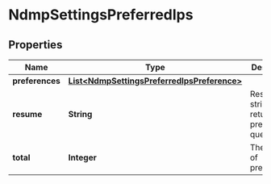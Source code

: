 
# NdmpSettingsPreferredIps

## Properties
Name | Type | Description | Notes
------------ | ------------- | ------------- | -------------
**preferences** | [**List&lt;NdmpSettingsPreferredIpsPreference&gt;**](NdmpSettingsPreferredIpsPreference.md) |  |  [optional]
**resume** | **String** | Resume string returned by previous query. |  [optional]
**total** | **Integer** | The number of preferences. |  [optional]



